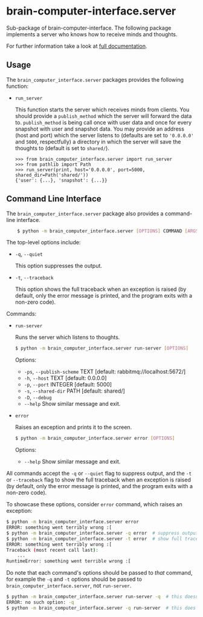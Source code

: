 # brain-computer-interface.server

Sub-package of brain-computer-interface.
The following package implements a server who knows how to receive minds and thoughts.

For further information take a look at [full documentation](https://the-unbearable-ease-of-programming.readthedocs.io/en/latest/server.html).

## Usage

The `brain_computer_interface.server` packages provides the following function:

- `run_server`

    This function starts the server which receives minds from clients.
    You should provide a ``publish_method`` which the server will forward the data to.
    ``publish_method`` is being call once with user data and once for every snapshot with user and snapshot data.
    You may provide an address (host and port) which the server listens to (defaults are set to ``'0.0.0.0'`` and ``5000``, respectfully) a directory in which the server will save the thoughts to (default is set to ``shared/``). 

    ```pycon
    >>> from brain_computer_interface.server import run_server
    >>> from pathlib import Path
    >>> run_server(print, host='0.0.0.0', port=5000, shared_dir=Path('shared/'))
    {'user': {...}, 'snapshot': {...}}
    ```

## Command Line Interface

The `brain_computer_interface.server` package also provides a command-line interface.
```sh
    $ python -m brain_computer_interface.server [OPTIONS] COMMAND [ARGS]
```

The top-level options include:

- ``-q``, ``--quiet``

    This option suppresses the output.

- ``-t``, ``--traceback``

    This option shows the full traceback when an exception is raised (by
    default, only the error message is printed, and the program exits with a
    non-zero code).

Commands:

- ``run-server``

    Runs the server which listens to thoughts.

    ```sh
    $ python -m brain_computer_interface.server run-server [OPTIONS]
    ```
    Options:
    - ``-ps``, ``--publish-scheme`` TEXT [default: rabbitmq://localhost:5672/]
    - ``-h``, ``--host`` TEXT            [default: 0.0.0.0]
    - ``-p``, ``--port`` INTEGER         [default: 5000]
    - ``-s``, ``--shared-dir`` PATH      [default: shared/]
    - ``-D``, ``--debug``
    - ``--help``                         Show similar message and exit.

- `error`

    Raises an exception and prints it to the screen.

    ```sh
    $ python -m brain_computer_interface.server error [OPTIONS]
    ```

    Options:
    - ``--help``                  Show similar message and exit.

All commands accept the `-q` or `--quiet` flag to suppress output, and the `-t`
or `--traceback` flag to show the full traceback when an exception is raised
(by default, only the error message is printed, and the program exits with a
non-zero code).

To showcase these options, consider `error` command, which raises an exception:

```sh
$ python -m brain_computer_interface.server error
ERROR: something went terribly wrong :[
$ python -m brain_computer_interface.server -q error  # suppress output
$ python -m brain_computer_interface.server -t error  # show full traceback
ERROR: something went terribly wrong :[
Traceback (most recent call last):
    ...
RuntimeError: something went terrible wrong :[
```

Do note that each command's options should be passed to *that* command, for example the `-q` and `-t` options should be passed to `brain_computer_interface.server`, not `run-server`.

```sh
$ python -m brain_computer_interface.server run-server -q  # this doesn't work
ERROR: no such option: -q
$ python -m brain_computer_interface.server -q run-server  # this does work
```
